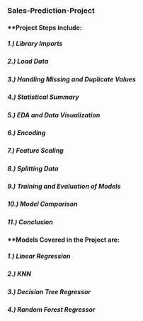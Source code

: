 ### Sales-Prediction-Project

#### **Project Steps include:
##### 1.) Library Imports
##### 2.) Load Data
##### 3.) Handling Missing and Duplicate Values
##### 4.) Statistical Summary
##### 5.) EDA and Data Visualization
##### 6.) Encoding
##### 7.) Feature Scaling 
##### 8.) Splitting Data
##### 9.) Training and Evaluation of Models
##### 10.) Model Comparison 
##### 11.) Conclusion

#### **Models Covered in the Project are:
##### 1.) Linear Regression
##### 2.) KNN
##### 3.) Decision Tree Regressor
##### 4.) Random Forest Regressor
